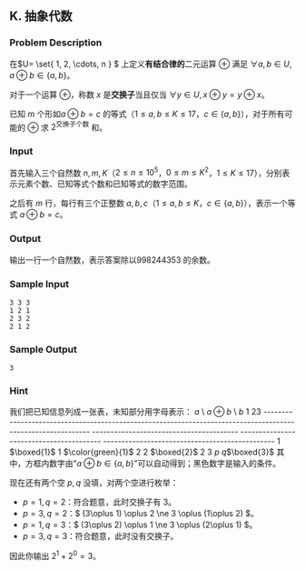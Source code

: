 ## K. 抽象代数

### Problem Description

在$U= \set{ 1, 2, \cdots, n } $ 上定义**有结合律的**二元运算 $\oplus$ 满足 $\forall a,b\in U, a\oplus b\in \{a,b\}$。

对于一个运算 $\oplus$，称数 $x$ 是**交换子**当且仅当 $\forall y\in U, x\oplus y=y\oplus x$。

已知 $m$ 个形如$a\oplus b=c$ 的等式（$1\le a,b\le K\le 17$，$c\in \{a,b\}$），对于所有可能的 $\oplus$ 求 $2^{\text{交换子个数}}$ 和。

### Input

首先输入三个自然数 $n,m,K$（$2\le n\le 10^5$，$0\le m \le K^2$，$1\le K\le 17$），分别表示元素个数、已知等式个数和已知等式的数字范围。

之后有 $m$ 行，每行有三个正整数 $a,b,c$（$1\le a,b\le K$，$c\in \{a,b\}$），表示一个等式 $a\oplus b=c$。

### Output

输出一行一个自然数，表示答案除以$998244353$ 的余数。

### Sample Input

```plain
3 3 3
1 2 1
2 3 2
2 1 2
```

### Sample Output

```plain
3
```

### Hint

我们把已知信息列成一张表，未知部分用字母表示： $a$ \\ $a\oplus b$ \\ $b$   $1$           $2$$3$   ------------------------------------------------------------------------------------------------------------ ---------------------------------------- ---------------------------------------- ----------------------------------------------- $1$                                                                               $\boxed{1}$   $1$           $\color{green}{1}$ $2$                                                                               $2$           $\boxed{2}$   $2$ $3$                                                                               $p$           $q$$\boxed{3}$ 
其中，方框内数字由"$a\oplus b\in \{a,b\} ​$"可以自动得到；黑色数字是输入的条件。

现在还有两个空 $p,q$ 没填，对两个空进行枚举：
- $p=1,q=2$：符合题意，此时交换子有 $3$。
- $p=3,q=2$：$ (3\oplus 1) \oplus 2 \ne 3 \oplus (1\oplus 2) $。
- $p=1,q=3$：$ (3\oplus 2) \oplus 1 \ne 3 \oplus (2\oplus 1) $。
- $p=3,q=3$：符合题意，此时没有交换子。

因此你输出 $2^1+2^0=3$。

